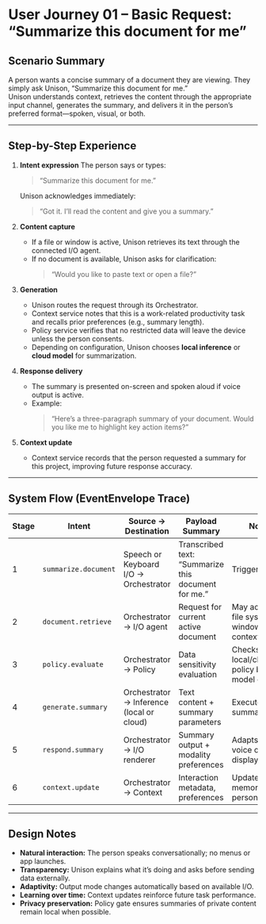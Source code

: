 # User Journey 01 – Basic Request: “Summarize this document for me”

## Scenario Summary
A person wants a concise summary of a document they are viewing. They simply ask Unison, “Summarize this document for me.”  
Unison understands context, retrieves the content through the appropriate input channel, generates the summary, and delivers it in the person’s preferred format—spoken, visual, or both.

---

## Step-by-Step Experience

1. **Intent expression**
   The person says or types:  
   > “Summarize this document for me.”  

   Unison acknowledges immediately:  
   > “Got it. I’ll read the content and give you a summary.”  

2. **Content capture**
   - If a file or window is active, Unison retrieves its text through the connected I/O agent.  
   - If no document is available, Unison asks for clarification:  
     > “Would you like to paste text or open a file?”  

3. **Generation**
   - Unison routes the request through its Orchestrator.  
   - Context service notes that this is a work-related productivity task and recalls prior preferences (e.g., summary length).  
   - Policy service verifies that no restricted data will leave the device unless the person consents.  
   - Depending on configuration, Unison chooses **local inference** or **cloud model** for summarization.  

4. **Response delivery**
   - The summary is presented on-screen and spoken aloud if voice output is active.  
   - Example:  
     > “Here’s a three-paragraph summary of your document. Would you like me to highlight key action items?”  

5. **Context update**
   - Context service records that the person requested a summary for this project, improving future response accuracy.

---

## System Flow (EventEnvelope Trace)

| Stage | Intent | Source → Destination | Payload Summary | Notes |
|--------|---------|----------------------|-----------------|-------|
| 1 | `summarize.document` | Speech or Keyboard I/O → Orchestrator | Transcribed text: “Summarize this document for me.” | Trigger event |
| 2 | `document.retrieve` | Orchestrator → I/O agent | Request for current active document | May access file system or window context |
| 3 | `policy.evaluate` | Orchestrator → Policy | Data sensitivity evaluation | Checks local/cloud policy before model call |
| 4 | `generate.summary` | Orchestrator → Inference (local or cloud) | Text content + summary parameters | Executes summarization |
| 5 | `respond.summary` | Orchestrator → I/O renderer | Summary output + modality preferences | Adapts to voice or display |
| 6 | `context.update` | Orchestrator → Context | Interaction metadata, preferences | Updates memory for personalization |

---

## Design Notes

- **Natural interaction:** The person speaks conversationally; no menus or app launches.  
- **Transparency:** Unison explains what it’s doing and asks before sending data externally.  
- **Adaptivity:** Output mode changes automatically based on available I/O.  
- **Learning over time:** Context updates reinforce future task performance.  
- **Privacy preservation:** Policy gate ensures summaries of private content remain local when possible.
